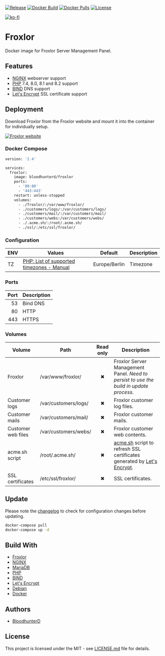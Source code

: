 [![Release](https://img.shields.io/github/v/release/bloodhunterd/froxlor?style=for-the-badge)](https://github.com/bloodhunterd/froxlor/releases)
[![Docker Build](https://img.shields.io/github/workflow/status/bloodhunterd/froxlor/Docker?style=for-the-badge&label=Docker%20Build)](https://github.com/bloodhunterd/froxlor/actions?query=workflow%3ADocker)
[![Docker Pulls](https://img.shields.io/docker/pulls/bloodhunterd/froxlor?style=for-the-badge)](https://hub.docker.com/r/bloodhunterd/froxlor)
[![License](https://img.shields.io/github/license/bloodhunterd/froxlor?style=for-the-badge)](https://github.com/bloodhunterd/froxlor/blob/master/LICENSE)

[![ko-fi](https://www.ko-fi.com/img/githubbutton_sm.svg)](https://ko-fi.com/bloodhunterd)

# Froxlor

Docker image for Froxlor Server Management Panel.

## Features

* [NGINX](https://www.nginx.com/) webserver support
* [PHP](https://www.php.net/) 7.4, 8.0, 8.1 and 8.2 support
* [BIND](https://www.isc.org/bind/) DNS support
* [Let's Encrypt](https://letsencrypt.org/) SSL certificate support

## Deployment

Download Froxlor from the Froxlor website and mount it into the container for individually setup.

[![Froxlor website](https://img.shields.io/badge/Froxlor-Website-blue?style=for-the-badge)](https://froxlor.org/)

### Docker Compose

~~~dockerfile
version: '2.4'

services:
  froxlor:
    image: bloodhunterd/froxlor
    ports:
      - '80:80'
      - '443:443'
    restart: unless-stopped
    volumes:
      - ./froxlor/:/var/www/froxlor/
      - ./customers/logs/:/var/customers/logs/
      - ./customers/mail/:/var/customers/mail/
      - ./customers/webs:/var/customers/webs/
      - ./.acme.sh/:/root/.acme.sh/
      - ./ssl/:/etc/ssl/froxlor/
~~~

### Configuration

| ENV | Values                                                                                   | Default       | Description |
|-----|------------------------------------------------------------------------------------------|---------------|-------------|
| TZ  | [PHP: List of supported timezones - Manual](https://www.php.net/manual/en/timezones.php) | Europe/Berlin | Timezone    |

### Ports

| Port | Description |
|-----:|-------------|
|   53 | Bind DNS    |
|   80 | HTTP        |
|  443 | HTTPS       |

### Volumes

| Volume             | Path                 | Read only | Description                                                                                                                                         |
|--------------------|----------------------|:---------:|-----------------------------------------------------------------------------------------------------------------------------------------------------|
| Froxlor            | /var/www/froxlor/    | &#10006;  | Froxlor Server Management Panel. *Need to persist to use the build in update process.*                                                              |
| Customer logs      | /var/customers/logs/ | &#10006;  | Froxlor customer log files.                                                                                                                         |
| Customer mails     | /var/customers/mail/ | &#10006;  | Froxlor customer mails.                                                                                                                             |
| Customer web files | /var/customers/webs/ | &#10006;  | Froxlor customer web contents.                                                                                                                      |
| acme.sh script     | /root/.acme.sh/      | &#10006;  | [acme.sh](https://github.com/acmesh-official/acme.sh) script to refresh SSL certificates generated by [Let's Encrypt](https://letsencrypt.org/de/). |
| SSL certificates   | /etc/ssl/froxlor/    | &#10006;  | SSL certificates.                                                                                                                                   |

## Update

Please note the [changelog](https://github.com/bloodhunterd/froxlor/blob/master/CHANGELOG.md) to check for configuration changes before updating.

~~~bash
docker-compose pull
docker-compose up -d
~~~

## Build With

* [Froxlor](https://froxlor.org/)
* [NGINX](https://www.nginx.com/)
* [MariaDB](https://mariadb.org/)
* [PHP](https://www.php.net/)
* [BIND](https://www.isc.org/bind/)
* [Let's Encrypt](https://letsencrypt.org/)
* [Debian](https://www.debian.org/)
* [Docker](https://www.docker.com/)

## Authors

* [BloodhunterD](https://github.com/bloodhunterd)

## License

This project is licensed under the MIT - see [LICENSE.md](https://github.com/bloodhunterd/froxlor/blob/master/LICENSE) file for details.
